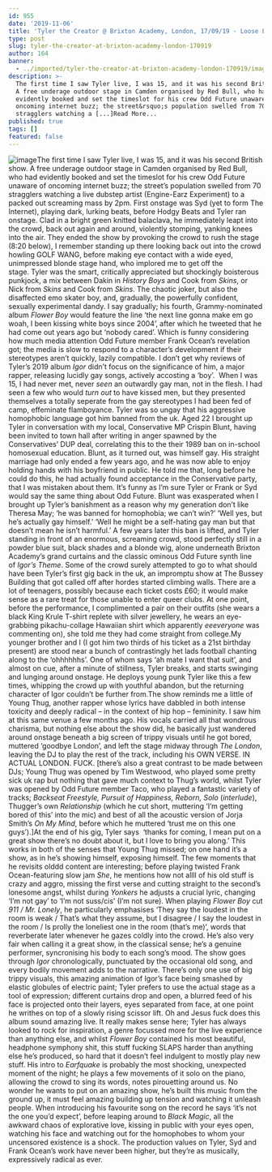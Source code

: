 ```yaml
---
id: 955
date: '2019-11-06'
title: 'Tyler the Creator @ Brixton Academy, London, 17/09/19 - Loose Lips'
type: post
slug: tyler-the-creator-at-brixton-academy-london-170919
author: 164
banner:
  - ../imported/tyler-the-creator-at-brixton-academy-london-170919/image955.jpeg
description: >-
  The first time I saw Tyler live, I was 15, and it was his second British show.
  A free underage outdoor stage in Camden organised by Red Bull, who had
  evidently booked and set the timeslot for his crew Odd Future unaware of
  oncoming internet buzz; the street&rsquo;s population swelled from 70
  stragglers watching a [...]Read More...
published: true
tags: []
featured: false
---
```

![image](../../imported/tyler-the-creator-at-brixton-academy-london-170919/image955.jpeg)The first time I saw Tyler live, I was 15, and it was his second British show. A free underage outdoor stage in Camden organised by Red Bull, who had evidently booked and set the timeslot for his crew Odd Future unaware of oncoming internet buzz; the street’s population swelled from 70 stragglers watching a live dubstep artist (Engine-Earz Experiment) to a packed out screaming mass by 2pm. First onstage was Syd (yet to form The Internet), playing dark, lurking beats, before Hodgy Beats and Tyler ran onstage. Clad in a bright green knitted balaclava, he immediately leapt into the crowd, back out again and around, violently stomping, yanking knees into the air. They ended the show by provoking the crowd to rush the stage (8:20 below), I remember standing up there looking back out into the crowd howling GOLF WANG, before making eye contact with a wide eyed, unimpressed blonde stage hand, who implored me to get off the stage. Tyler was the smart, critically appreciated but shockingly boisterous punkjock, a mix between Dakin in _History Boys_ and Cook from _Skins_, or Nick from _Skins_ and Cook from _Skins_. The chaotic joker, but also the disaffected emo skater boy, and, gradually, the powerfully confident, sexually experimental dandy. I say gradually; his fourth, Grammy-nominated album _Flower Boy_ would feature the line ‘the next line gonna make em go woah, I been kissing white boys since 2004’, after which he tweeted that he had come out years ago but ‘nobody cared’. Which is funny considering how much media attention Odd Future member Frank Ocean’s revelation got; the media is slow to respond to a character’s development if their stereotypes aren’t quickly, lazily compatible. I don’t get why reviews of Tyler’s 2019 album _Igor_ didn’t focus on the significance of him, a major rapper, releasing lucidly gay songs, actively accosting a ‘boy’.  When I was 15, I had never met, never _seen_ an outwardly gay man, not in the flesh. I had seen a few who would _turn out_ to have kissed men, but they presented themselves a totally seperate from the gay stereotypes I had been fed of camp, effeminate flamboyance. Tyler was so ungay that his aggressive homophobic language got him banned from the uk. Aged 22 I brought up Tyler in conversation with my local, Conservative MP Crispin Blunt, having been invited to town hall after writing in anger spawned by the Conservatives’ DUP deal, correlating this to the their 1989 ban on in-school homosexual education. Blunt, as it turned out, was himself gay. His straight marriage had only ended a few years ago, and he was now able to enjoy holding hands with his boyfriend in public. He told me that, long before he could do this, he had actually found acceptance in the Conservative party, that I was mistaken about them. It’s funny as I’m sure Tyler or Frank or Syd would say the same thing about Odd Future. Blunt was exasperated when I brought up Tyler’s banishment as a reason why my generation don’t like Theresa May; ‘he was banned for homophobia; we can’t win?’ ‘Well yes, but he’s actually gay himself.’ ‘Well he might be a self-hating gay man but that doesn’t mean he isn’t harmful.’ A few years later this ban is lifted, and Tyler standing in front of an enormous, screaming crowd, stood perfectly still in a powder blue suit, black shades and a blonde wig, alone underneath Brixton Academy’s grand curtains and the classic ominous Odd Future synth line of _Igor’s Theme_. Some of the crowd surely attempted to go to what should have been Tyler’s first gig back in the uk, an impromptu show at The Bussey Building that got called off after hordes started climbing walls. There are a lot of teenagers, possibly because each ticket costs £60; it would make sense as a rare treat for those unable to enter queer clubs. At one point, before the performance, I complimented a pair on their outfits (she wears a black King Krule T-shirt replete with silver jewellery, he wears an eye-grabbing pikachu-collage Hawaiian shirt which apparently _eeeveryone_ was commenting on), she told me they had come straight from college.My younger brother and I (I got him two thirds of his ticket as a 21st birthday present) are stood near a bunch of contrastingly het lads football chanting along to the ‘ohhhhhhs’. One of whom says ‘ah mate I want that suit’, and almost on cue, after a minute of stillness, Tyler breaks, and starts swinging and lunging around onstage. He deploys young punk Tyler like this a few times, whipping the crowd up with youthful abandon, but the returning character of Igor couldn’t be further from.The show reminds me a little of Young Thug, another rapper whose lyrics have dabbled in both intense toxicity and deeply radical – in the context of hip hop – femininity. I saw him at this same venue a few months ago. His vocals carried all that wondrous charisma, but nothing else about the show did, he basically just wandered around onstage beneath a big screen of trippy visuals until he got bored, muttered ‘goodbye London’, and left the stage midway through _The London_, leaving the DJ to play the rest of the track, including his OWN VERSE. IN ACTUAL LONDON. FUCK. \[there’s also a great contrast to be made between DJs; Young Thug was opened by Tim Westwood, who played some pretty sick uk rap but nothing that gave much context to Thug’s world, whilst Tyler was opened by Odd Future member Taco, who played a fantastic variety of tracks; _Backseat Freestyle, Pursuit of Happiness, Reborn, Solo_ (_interlude_), Thugger’s own _Relationship_ (which he cut short, muttering ‘I’m getting bored of this’ into the mic) and best of all the acoustic version of Jorja Smith’s _On My Mind_, before which he muttered ‘trust me on this one guys’).\]At the end of his gig, Tyler says  ‘thanks for coming, I mean put on a great show there’s no doubt about it, but I love to bring you along.’ This works in both of the senses that Young Thug missed; on one hand it’s a show, as in he’s showing himself, exposing himself. The few moments that he revisits olddd content are interesting; before playing twisted Frank Ocean-featuring slow jam _She_, he mentions how not allll of his old stuff is crazy and aggro, missing the first verse and cutting straight to the second’s lonesome angst, whilst during _Yonkers_ he adjusts a crucial lyric, changing ‘I’m not gay’ to ‘I’m not suss/cis’ (I’m not sure). When playing _Flower Boy_ cut _911 / Mr. Lonely_, he particularly emphasises ‘They say the loudest in the room is weak / That’s what they assume, but I disagree / I say the loudest in the room / Is prolly the loneliest one in the room (that’s me)’, words that reverberate later whenever he gazes coldly into the crowd. He’s also very fair when calling it a great show, in the classical sense; he’s a genuine performer, syncronising his body to each song’s mood. The show goes through _Igor_ chronologically, punctuated by the occasional old song, and every bodily movement adds to the narrative. There’s only one use of big trippy visuals, this amazing animation of Igor’s face being smashed by elastic globules of electric paint; Tyler prefers to use the actual stage as a tool of expression; different curtains drop and open, a blurred feed of his face is projected onto their layers, eyes separated from face, at one point he writhes on top of a slowly rising scissor lift. Oh and Jesus fuck does this album sound amazing live. It really makes sense here; Tyler has always looked to rock for inspiration, a genre focussed more for the live experience than anything else, and whilst _Flower Boy_ contained his most beautiful, headphone symphony shit, this stuff fucking SLAPS harder than anything else he’s produced, so hard that it doesn’t feel indulgent to mostly play new stuff. His intro to _Earfquake_ is probably the most shocking, unexpected moment of the night; he plays a few movements of it solo on the piano, allowing the crowd to sing its words, notes pirouetting around us. No wonder he wants to put on an amazing show, he’s built this music from the ground up, it must feel amazing building up tension and watching it unleash people. When introducing his favourite song on the record he says ‘it’s not the one you’d expect’, before leaping around to _Black Magic_, all the awkward chaos of explorative love, kissing in public with your eyes open, watching his face and watching out for the homophobes to whom your uncensored existence is a shock. The production values on Tyler, Syd and Frank Ocean’s work have never been higher, but they’re as musically, expressively radical as ever.
